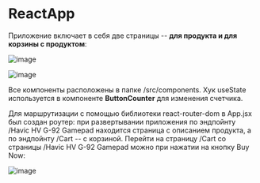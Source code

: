 # ReactApp
Приложение включает в себя две страницы -- **для продукта и для корзины с продуктом**:

![image](https://github.com/tivakhrusheva/ReactApp/assets/91075802/6e6b5671-614f-445b-9cbf-6f525d272c2a)


![image](https://github.com/tivakhrusheva/ReactApp/assets/91075802/b00afbef-e7b8-4e42-ba0c-e071d424a13d)


Все компоненты расположены в папке /src/components. Хук useState используется в компоненте **ButtonCounter** для изменения счетчика.

Для маршрутизации с помощью библиотеки react-router-dom в App.jsx был создан роутер: при развертывании приложения по эндпойнту /Havic HV G-92 Gamepad  находится страница с описанием продукта, а по эндпойнту /Cart -- с корзиной. Перейти на страницу /Cart со страницы /Havic HV G-92 Gamepad можно при нажатии на кнопку Buy Now:

![image](https://github.com/tivakhrusheva/ReactApp/assets/91075802/2aadaaac-d79b-4513-8423-4f3963518ae5)

